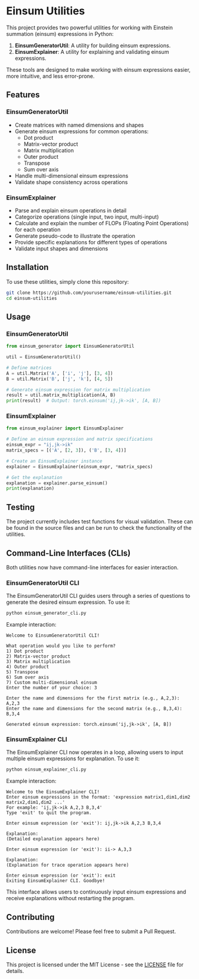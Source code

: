 # Einsum Utilities

This project provides two powerful utilities for working with Einstein summation (einsum) expressions in Python:

1. **EinsumGeneratorUtil**: A utility for building einsum expressions.
2. **EinsumExplainer**: A utility for explaining and validating einsum expressions.

These tools are designed to make working with einsum expressions easier, more intuitive, and less error-prone.

## Features

### EinsumGeneratorUtil

- Create matrices with named dimensions and shapes
- Generate einsum expressions for common operations:
  - Dot product
  - Matrix-vector product
  - Matrix multiplication
  - Outer product
  - Transpose
  - Sum over axis
- Handle multi-dimensional einsum expressions
- Validate shape consistency across operations

### EinsumExplainer

- Parse and explain einsum operations in detail
- Categorize operations (single input, two input, multi-input)
- Calculate and explain the number of FLOPs (Floating Point Operations) for each operation
- Generate pseudo-code to illustrate the operation
- Provide specific explanations for different types of operations
- Validate input shapes and dimensions

## Installation

To use these utilities, simply clone this repository:

```bash
git clone https://github.com/yourusername/einsum-utilities.git
cd einsum-utilities
```

## Usage

### EinsumGeneratorUtil

```python
from einsum_generator import EinsumGeneratorUtil

util = EinsumGeneratorUtil()

# Define matrices
A = util.Matrix('A', ['i', 'j'], [3, 4])
B = util.Matrix('B', ['j', 'k'], [4, 5])

# Generate einsum expression for matrix multiplication
result = util.matrix_multiplication(A, B)
print(result)  # Output: torch.einsum('ij,jk->ik', [A, B])
```

### EinsumExplainer

```python
from einsum_explainer import EinsumExplainer

# Define an einsum expression and matrix specifications
einsum_expr = "ij,jk->ik"
matrix_specs = [('A', [2, 3]), ('B', [3, 4])]

# Create an EinsumExplainer instance
explainer = EinsumExplainer(einsum_expr, *matrix_specs)

# Get the explanation
explanation = explainer.parse_einsum()
print(explanation)
```

## Testing

The project currently includes test functions for visual validation. These can be found in the source files and can be run to check the functionality of the utilities.

## Command-Line Interfaces (CLIs)

Both utilities now have command-line interfaces for easier interaction.

### EinsumGeneratorUtil CLI

The EinsumGeneratorUtil CLI guides users through a series of questions to generate the desired einsum expression. To use it:

```bash
python einsum_generator_cli.py
```

Example interaction:

```
Welcome to EinsumGeneratorUtil CLI!

What operation would you like to perform?
1) Dot product
2) Matrix-vector product
3) Matrix multiplication
4) Outer product
5) Transpose
6) Sum over axis
7) Custom multi-dimensional einsum
Enter the number of your choice: 3

Enter the name and dimensions for the first matrix (e.g., A,2,3): A,2,3
Enter the name and dimensions for the second matrix (e.g., B,3,4): B,3,4

Generated einsum expression: torch.einsum('ij,jk->ik', [A, B])
```

### EinsumExplainer CLI

The EinsumExplainer CLI now operates in a loop, allowing users to input multiple einsum expressions for explanation. To use it:

```bash
python einsum_explainer_cli.py
```

Example interaction:

```
Welcome to the EinsumExplainer CLI!
Enter einsum expressions in the format: 'expression matrix1,dim1,dim2 matrix2,dim1,dim2 ...'
For example: 'ij,jk->ik A,2,3 B,3,4'
Type 'exit' to quit the program.

Enter einsum expression (or 'exit'): ij,jk->ik A,2,3 B,3,4

Explanation:
(Detailed explanation appears here)

Enter einsum expression (or 'exit'): ii-> A,3,3

Explanation:
(Explanation for trace operation appears here)

Enter einsum expression (or 'exit'): exit
Exiting EinsumExplainer CLI. Goodbye!
```

This interface allows users to continuously input einsum expressions and receive explanations without restarting the program.

## Contributing

Contributions are welcome! Please feel free to submit a Pull Request.

## License

This project is licensed under the MIT License - see the [LICENSE](LICENSE) file for details.